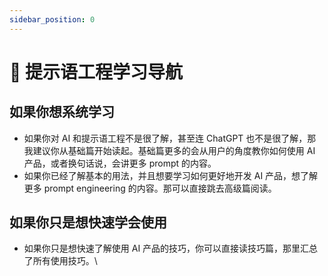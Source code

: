 ```yaml
---
sidebar_position: 0
---
```


# 📖 提示语工程学习导航

## 如果你想系统学习

* 如果你对 AI 和提示语工程不是很了解，甚至连 ChatGPT 也不是很了解，那我建议你从基础篇开始读起。基础篇更多的会从用户的角度教你如何使用 AI 产品，或者换句话说，会讲更多 prompt 的内容。
* 如果你已经了解基本的用法，并且想要学习如何更好地开发 AI 产品，想了解更多 prompt engineering 的内容。那可以直接跳去高级篇阅读。

## 如果你只是想快速学会使用

* 如果你只是想快速了解使用 AI 产品的技巧，你可以直接读技巧篇，那里汇总了所有使用技巧。\
